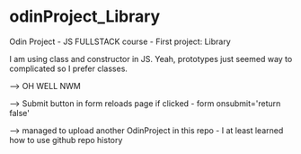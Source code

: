 # odinProject_Library
Odin Project - JS FULLSTACK course - First project: Library

I am using class and constructor in JS.
Yeah, prototypes just seemed way to complicated so I prefer classes.

--> OH WELL NWM

--> Submit button in form reloads page if clicked - form onsubmit='return false'

--> managed to upload another OdinProject in this repo - I at least learned how to use github repo history